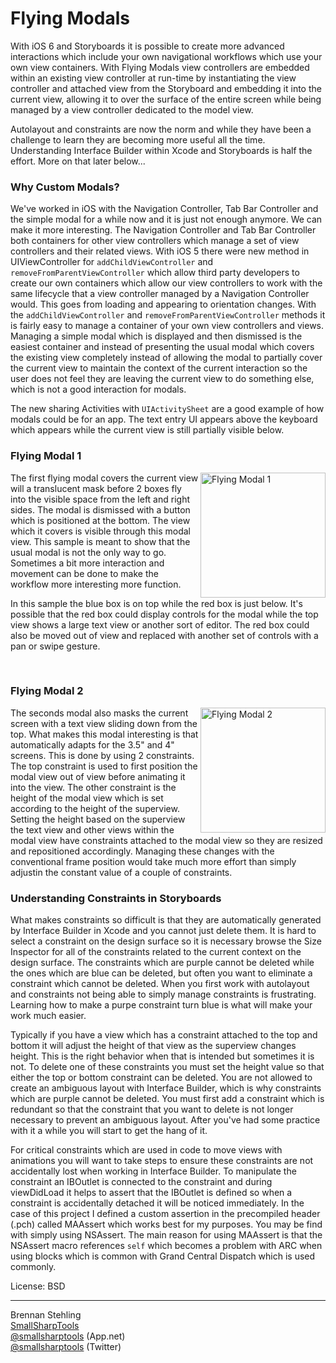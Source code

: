 Flying Modals
=============

With iOS 6 and Storyboards it is possible to create more advanced interactions
which include your own navigational workflows which use your own view containers.
With Flying Modals view controllers are embedded within an existing view controller
at run-time by instantiating the view controller and attached view from the
Storyboard and embedding it into the current view, allowing it to over the surface
of the entire screen while being managed by a view controller dedicated to the
model view.

Autolayout and constraints are now the norm and while they have been a challenge
to learn they are becoming more useful all the time. Understanding Interface Builder
within Xcode and Storyboards is half the effort. More on that later below...

### Why Custom Modals?

We've worked in iOS with the Navigation Controller, Tab Bar Controller and the
simple modal for a while now and it is just not enough anymore. We can make it more
interesting. The Navigation Controller and Tab Bar Controller both containers for
other view controllers which manage a set of view controllers and their related
views. With iOS 5 there were new method in UIViewController for
`addChildViewController` and `removeFromParentViewController` which allow third 
party developers to create our
own containers which allow our view controllers to work with the same lifecycle that
a view controller managed by a Navigation Controller would. This goes from loading
and appearing to orientation changes. With the `addChildViewController` and
`removeFromParentViewController` methods it is fairly easy to manage a container of
your own view controllers and views. Managing a simple modal which is displayed
and then dismissed is the easiest container and instead of presenting the usual 
modal which covers the existing view completely instead of allowing the modal to
partially cover the current view to maintain the context of the current interaction
so the user does not feel they are leaving the current view to do something else,
which is not a good interaction for modals.

The new sharing Activities with `UIActivitySheet` are a good example of how modals
could be for an app. The text entry UI appears above the keyboard which appears 
while the current view is still partially visible below.

### Flying Modal 1

<img src="https://raw.github.com/brennanMKE/Interfaces/master/FlyingModals/FlyingModal1.png" alt="Flying Modal 1" align=right width=200 />

The first flying modal covers the current view will a translucent mask before 2
boxes fly into the visible space from the left and right sides. The modal is 
dismissed with a button which is positioned at the bottom. The view which it 
covers is visible through this modal view. This sample is meant to show that 
the usual modal is not the only way to go. Sometimes a bit more interaction
and movement can be done to make the workflow more interesting more function.

In this sample the blue box is on top while the red box is just below. It's possible
that the red box could display controls for the modal while the top view shows a 
large text view or another sort of editor. The red box could also be moved out of view
and replaced with another set of controls with a pan or swipe gesture. 

<br clear=both />

### Flying Modal 2

<img src="https://raw.github.com/brennanMKE/Interfaces/master/FlyingModals/FlyingModal2.png" alt="Flying Modal 2" align=right width=200 />

The seconds modal also masks the current screen with a text view sliding down from
the top. What makes this modal interesting is that automatically adapts for the 3.5"
and 4" screens. This is done by using 2 constraints. The top constraint is used to
first position the modal view out of view before animating it into the view. The
other constraint is the height of the modal view which is set according to the height
of the superview. Setting the height based on the superview the text view and other
views within the modal view have constraints attached to the modal view so they are 
resized and repositioned accordingly. Managing these changes with the conventional
frame position would take much more effort than simply adjustin the constant value
of a couple of constraints.

### Understanding Constraints in Storyboards

What makes constraints so difficult is that they are automatically generated by
Interface Builder in Xcode and you cannot just delete them. It is hard to select a
constraint on the design surface so it is necessary browse the Size Inspector for
all of the constraints related to the current context on the design surface. The
constraints which are purple cannot be deleted while the ones which are blue can
be deleted, but often you want to eliminate a constraint which cannot be deleted.
When you first work with autolayout and constraints not being able to simply manage
constraints is frustrating. Learning how to make a purpe constraint turn blue is
what will make your work much easier.

Typically if you have a view which has a constraint attached to the top and bottom
it will adjust the height of that view as the superview changes height. This is
the right behavior when that is intended but sometimes it is not. To delete one of
these constraints you must set the height value so that either the top or bottom
constraint can be deleted. You are not allowed to create an ambiguous layout with
Interface Builder, which is why constraints which are purple cannot be deleted. You
must first add a constraint which is redundant so that the constraint that you
want to delete is not longer necessary to prevent an ambiguous layout. After you've
had some practice with it a while you will start to get the hang of it.

For critical constraints which are used in code to move views with animations
you will want to take steps to ensure these constraints are not accidentally lost
when working in Interface Builder. To manipulate the constraint an IBOutlet is
connected to the constraint and during viewDidLoad it helps to assert that the
IBOutlet is defined so when a constraint is accidentally detached it will be
noticed immediately. In the case of this project I defined a custom assertion
in the precompiled header (.pch) called MAAssert which works best for my
purposes. You may be find with simply using NSAssert. The main reason for using
MAAssert is that the NSAssert macro references `self` which becomes a problem
with ARC when using blocks which is common with Grand Central Dispatch which
is used commonly.

License: BSD  

------

Brennan Stehling  
[SmallSharpTools](http://www.smallsharptools.com/)  
[@smallsharptools](https://alpha.app.net/smallsharptools) (App.net)  
[@smallsharptools](https://twitter.com/smallsharptools) (Twitter)  
